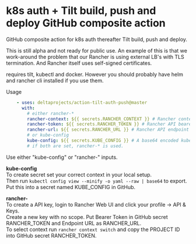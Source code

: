 # k8s auth + Tilt build, push and deploy GitHub composite action

GitHub composite action for k8s auth thereafter Tilt build, push and deploy.

This is still alpha and not ready for public use.
An example of this is that we work-around the problem that our Rancher is using external LB's with TLS termination. And Rancher itself uses self-signed certificates.

requires tilt, kubectl and docker. However you should probably have helm and rancher cli installed if you use them.

Usage

```yaml
    - uses: deltaprojects/action-tilt-auth-push@master
      with:
        # either rancher-*
        rancher-context: ${{ secrets.RANCHER_CONTEXT }} # Rancher context i.e. cluster-id:project-id
        rancher-token: ${{ secrets.RANCHER_TOKEN }} # Rancher API bearer token
        rancher-url: ${{ secrets.RANCHER_URL }} # Rancher API endpoint
        # or kube-config
        kube-config: ${{ secrets.KUBE_CONFIG }} # A base64 encoded kubectl config
        # if both are set, rancher-* is used.
```

Use either "kube-config" or "rancher-" inputs.

**kube-config**  
To create secret set your correct context in your local setup.  
Then run `kubectl config view --minify -o yaml --raw | base64` to export.  
Put this into a secret named KUBE_CONFIG in GitHub.  

**rancher-**  
To create a API key, login to Rancher Web UI and click your profile -> API & Keys.  
Create a new key with no scope. Put Bearer Token in GitHub secret RANCHER_TOKEN and Endpoint URL as RANCHER_URL.  
To select context run `rancher context switch` and copy the PROJECT ID into GitHub secret RANCHER_TOKEN.  
